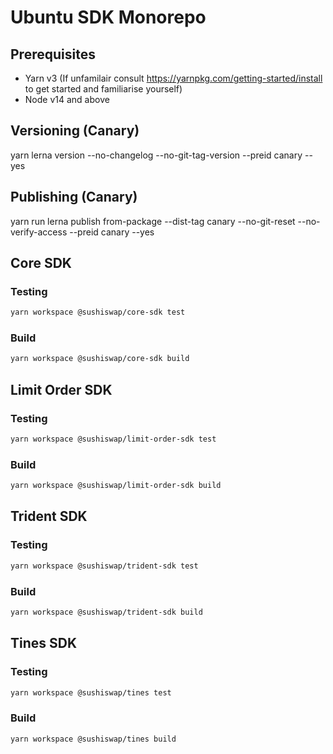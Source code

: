 # Ubuntu SDK Monorepo

## Prerequisites

- Yarn v3 (If unfamilair consult https://yarnpkg.com/getting-started/install to get started and familiarise yourself)
- Node v14 and above

## Versioning (Canary)

yarn lerna version --no-changelog --no-git-tag-version --preid canary --yes

## Publishing (Canary)

yarn run lerna publish from-package --dist-tag canary --no-git-reset --no-verify-access --preid canary --yes

## Core SDK

### Testing

```sh 
yarn workspace @sushiswap/core-sdk test
```

### Build

```sh 
yarn workspace @sushiswap/core-sdk build
```

## Limit Order SDK

### Testing

```sh 
yarn workspace @sushiswap/limit-order-sdk test
```

### Build

```sh 
yarn workspace @sushiswap/limit-order-sdk build
```

## Trident SDK

### Testing

```sh 
yarn workspace @sushiswap/trident-sdk test
```

### Build

```sh 
yarn workspace @sushiswap/trident-sdk build
```

## Tines SDK

### Testing

```sh 
yarn workspace @sushiswap/tines test
```

### Build

```sh 
yarn workspace @sushiswap/tines build
```